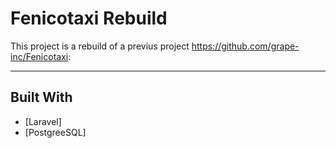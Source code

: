 # Fenicotaxi Rebuild
  This project is a rebuild of a previus project https://github.com/grape-inc/Fenicotaxi:
<hr>

## Built With

* [Laravel]
* [PostgreeSQL]

